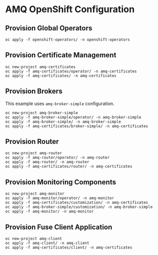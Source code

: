 # AMQ OpenShift Configuration

## Provision Global Operators

```
oc apply -f openshift-operators/ -n openshift-operators
```

## Provision Certificate Management

```
oc new-project amq-certificates
oc apply -f amq-certificates/operator/ -n amq-certificates
oc apply -f amq-certificates/ -n amq-certificates
```

## Provision Brokers

This example uses `amq-broker-simple` configuration.

```
oc new-project amq-broker-simple
oc apply -f amq-broker-simple/operator/ -n amq-broker-simple
oc apply -f amq-broker-simple/ -n amq-broker-simple
oc apply -f amq-certificates/broker-simple/ -n amq-certificates
```

## Provision Router

```
oc new-project amq-router
oc apply -f amq-router/operator/ -n amq-router
oc apply -f amq-router/ -n amq-router
oc apply -f amq-certificates/router/ -n amq-certificates
```

## Provision Monitoring Components

```
oc new-project amq-monitor
oc apply -f amq-monitor/operator/ -n amq-monitor
oc apply -f amq-certificates/customization/ -n amq-certificates
oc apply -f amq-broker-simple/customization/ -n amq-broker-simple
oc apply -f amq-monitor/ -n amq-monitor
```

## Provision Fuse Client Application

```
oc new-project amq-client
oc apply -f amq-client/ -n amq-client
oc apply -f amq-certificates/client/ -n amq-certificates
```
